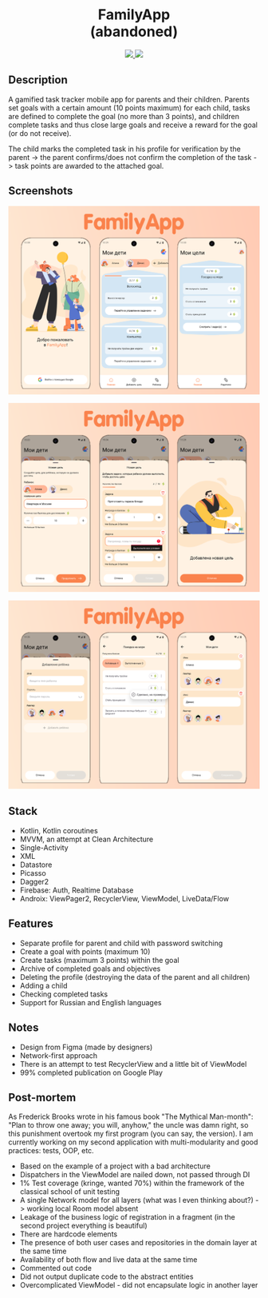 <h1 align="center">FamilyApp <br /> (abandoned)</h1>
<p align="center">
  <a href="https://github.com/RomaZykov/FamilyApp/blob/main/README.md">
    <img src="https://img.shields.io/badge/lang-en-yellow" />
  </a>
  <a href="https://github.com/RomaZykov/FamilyApp/blob/main/README.ru.md">
    <img src="https://img.shields.io/badge/%D1%8F%D0%B7%D1%8B%D0%BA-%D1%80%D1%83%D1%81%D1%81%D0%BA%D0%B8%D0%B9-orange" />
  </a>
</p>
<p align="center">

## Description

A gamified task tracker mobile app for parents and their children. Parents set
goals with a certain amount (10 points maximum) for each child, tasks are defined to complete
the goal (no more than 3 points), and children complete tasks and thus close large goals and
receive a reward for the goal (or do not receive). 

The child marks the completed task in his profile for
verification by the parent -> the parent confirms/does not confirm the completion of the task -> task points
are awarded to the attached goal.

## Screenshots
<p align="center">
<img src="https://github.com/RomaZykov/FamilyApp/blob/main/demo/FamilyApp%20demo%201.png">
</p>
<p align="center">
<img src="https://github.com/RomaZykov/FamilyApp/blob/main/demo/FamilyApp%20demo%202.png">
</p>
<p align="center">
<img src="https://github.com/RomaZykov/FamilyApp/blob/main/demo/FamilyApp%20demo%203.png">
</p>

## Stack

- Kotlin, Kotlin coroutines
- MVVM, an attempt at Clean Architecture
- Single-Activity
- XML
- Datastore
- Picasso
- Dagger2
- Firebase: Auth, Realtime Database
- Androix: ViewPager2, RecyclerView, ViewModel, LiveData/Flow

## Features

- Separate profile for parent and child with password switching
- Create a goal with points (maximum 10)
- Create tasks (maximum 3 points) within the goal
- Archive of completed goals and objectives
- Deleting the profile (destroying the data of the parent and all children)
- Adding a child
- Checking completed tasks
- Support for Russian and English languages

## Notes

- Design from Figma (made by designers)
- Network-first approach
- There is an attempt to test RecyclerView and a little bit of ViewModel
- 99% completed publication on Google Play

## Post-mortem

As Frederick Brooks wrote in his famous book "The Mythical Man-month": "Plan to throw one away; you will, anyhow," the uncle was damn right, so this punishment overtook my first program (you can say,
the version). I am currently working on my second application with multi-modularity and good practices:
tests, OOP, etc.

- Based on the example of a project with a bad architecture
- Dispatchers in the ViewModel are nailed down, not passed through DI
- 1% Test coverage (kringe, wanted 70%) within the framework of the classical school of unit testing
- A single Network model for all layers (what was I even thinking about?) -> working local Room model
  absent
- Leakage of the business logic of registration in a fragment (in the second project everything is beautiful)
- There are hardcode elements
- The presence of both user cases and repositories in the domain layer at the same time
- Availability of both flow and live data at the same time
- Commented out code
- Did not output duplicate code to the abstract entities
- Overcomplicated ViewModel - did not encapsulate logic in another layer
